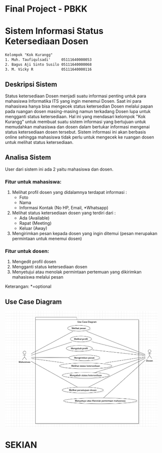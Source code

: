 # Final Project - PBKK
# Sistem Informasi Status Ketersediaan Dosen

```
Kelompok "Kok Kurangg"
1. Muh. Taufiqulsadi'     05111640000053
2. Bagus Aji Sinto Susilo 05111640000068
3. M. Vicky R             05111640000116
```

## Deskripsi Sistem
Status ketersediaan Dosen menjadi suatu informasi penting untuk para mahasiswa Informatika ITS yang ingin menemui Dosen. Saat ini para mahasiswa hanya bisa mengecek status ketersedian Dosen melalui papan pada ruangan dosen masing-masing namun terkadang Dosen lupa untuk mengganti status ketersediaan. Hal ini yang mendasari kelompok "Kok Kurangg" untuk membuat suatu sistem informasi yang bertujuan untuk memudahkan mahasiswa dan dosen dalam bertukar informasi mengenai status ketersediaan dosen tersebut. Sistem informasi ini akan berbasis online sehingga mahasiswa tidak perlu untuk mengecek ke ruangan dosen untuk melihat status ketersediaan. 

## Analisa Sistem
User dari sistem ini ada 2 yaitu mahasiswa dan dosen.

### Fitur untuk mahasiswa:
1. Melihat profil dosen yang didalamnya terdapat informasi :
   - Foto 
   - Nama
   - Informasi Kontak (No HP, Email, *Whatsapp)
2. Melihat status ketersediaan dosen yang terdiri dari :
   - Ada (Available)
   - Rapat (Meeting)
   - Keluar (Away)
3. Mengirimkan pesan kepada dosen yang ingin ditemui (pesan merupakan permintaan untuk menemui dosen)

### Fitur untuk dosen:
1. Mengedit profil dosen
2. Mengganti status ketersediaan dosen
3. Menyetujui atau menolak permintaan pertemuan yang dikirimkan mahasiswa melalui pesan

Keterangan:
*=optional

## Use Case Diagram
![ss1](UC.png)


# SEKIAN
